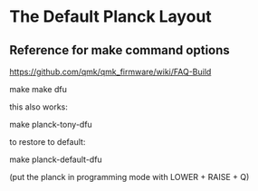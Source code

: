 # The Default Planck Layout

## Reference for make command options
https://github.com/qmk/qmk_firmware/wiki/FAQ-Build

make
make dfu

this also works:

make planck-tony-dfu

to restore to default:

make planck-default-dfu

(put the planck in programming mode with LOWER + RAISE + Q)
